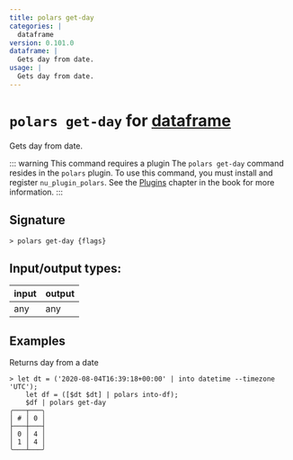 ```yaml
---
title: polars get-day
categories: |
  dataframe
version: 0.101.0
dataframe: |
  Gets day from date.
usage: |
  Gets day from date.
---
```

<!-- This file is automatically generated. Please edit the command in https://github.com/nushell/nushell instead. -->

# `polars get-day` for [dataframe](/commands/categories/dataframe.md)

<div class='command-title'>Gets day from date.</div>

::: warning This command requires a plugin
The `polars get-day` command resides in the `polars` plugin.
To use this command, you must install and register `nu_plugin_polars`.
See the [Plugins](/book/plugins.html) chapter in the book for more information.
:::


## Signature

```> polars get-day {flags} ```


## Input/output types:

| input | output |
| ----- | ------ |
| any   | any    |

## Examples

Returns day from a date
```nu
> let dt = ('2020-08-04T16:39:18+00:00' | into datetime --timezone 'UTC');
    let df = ([$dt $dt] | polars into-df);
    $df | polars get-day
╭───┬───╮
│ # │ 0 │
├───┼───┤
│ 0 │ 4 │
│ 1 │ 4 │
╰───┴───╯

```
